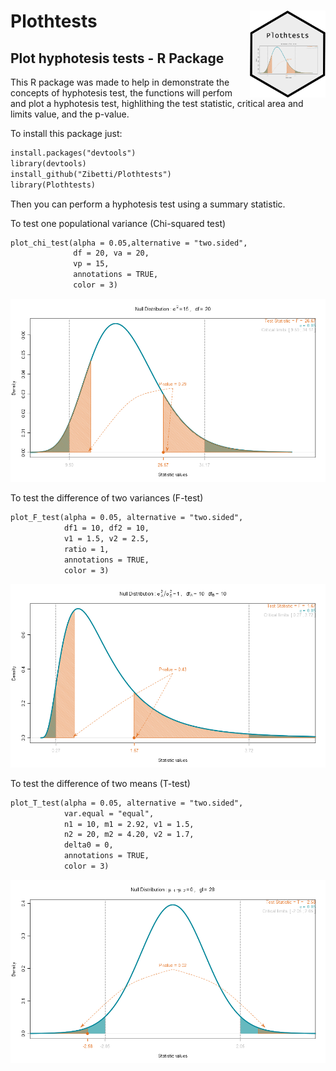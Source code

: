 
# Plothtests <img src='images/logo.png' align="right" height="138.5" /></a>


## Plot hyphotesis tests - R Package

This R package was made to help in demonstrate the concepts of hyphotesis test, the functions will perfom and plot a hyphotesis test, highlithing the test statistic, critical area and limits value, and the p-value.

To install this package just:

```markdown
install.packages("devtools")
library(devtools)
install_github("Zibetti/Plothtests")
library(Plothtests)
```
Then you can perform a hyphotesis test using a summary statistic. 

To test one populational variance (Chi-squared test)

```markdown
plot_chi_test(alpha = 0.05,alternative = "two.sided",
              df = 20, va = 20,
              vp = 15,
              annotations = TRUE,
              color = 3)
```
![chi test](images/rplot_chi_test_01.png)

To test the difference of two variances (F-test)

```markdown
plot_F_test(alpha = 0.05, alternative = "two.sided",
            df1 = 10, df2 = 10,
            v1 = 1.5, v2 = 2.5,
            ratio = 1,
            annotations = TRUE,
            color = 3)
```
![chi test](images/rplot_F_test_01.png)


To test the difference of two means (T-test)

```markdown
plot_T_test(alpha = 0.05, alternative = "two.sided",
            var.equal = "equal",
            n1 = 10, m1 = 2.92, v1 = 1.5,
            n2 = 20, m2 = 4.20, v2 = 1.7,             
            delta0 = 0,
            annotations = TRUE,
            color = 3)
```
![chi test](images/rplot_T_test_01.png)









<!-- Foo
You can use the [editor on GitHub](https://github.com/Zibetti/Plothtests/edit/master/README.md) to maintain and preview the content for your website in Markdown files.

Whenever you commit to this repository, GitHub Pages will run [Jekyll](https://jekyllrb.com/) to rebuild the pages in your site, from the content in your Markdown files.

### Markdown

Markdown is a lightweight and easy-to-use syntax for styling your writing. It includes conventions for

```markdown
Syntax highlighted code block

# Header 1
## Header 2
### Header 3

- Bulleted
- List

1. Numbered
2. List

**Bold** and _Italic_ and `Code` text

[Link](url) and ![Image](src)
```
![images/rplot_F_test_01.png](images/rplot_F_test_01.png)

For more details see [GitHub Flavored Markdown](https://guides.github.com/features/mastering-markdown/).


### Jekyll Themes

Your Pages site will use the layout and styles from the Jekyll theme you have selected in your [repository settings](https://github.com/Zibetti/Plothtests/settings). The name of this theme is saved in the Jekyll `_config.yml` configuration file.

### Support or Contact

Having trouble with Pages? Check out our [documentation](https://help.github.com/categories/github-pages-basics/) or [contact support](https://github.com/contact) and we’ll help you sort it out.

 -->
